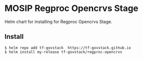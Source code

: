 # MOSIP Regproc Opencrvs Stage

Helm chart for installing for Regproc Opencrvs Stage.

## Install

```console
$ helm repo add tf-govstack  https://tf-govstack.github.io
$ helm install my-release tf-govstack/regproc-opencrvs
```
